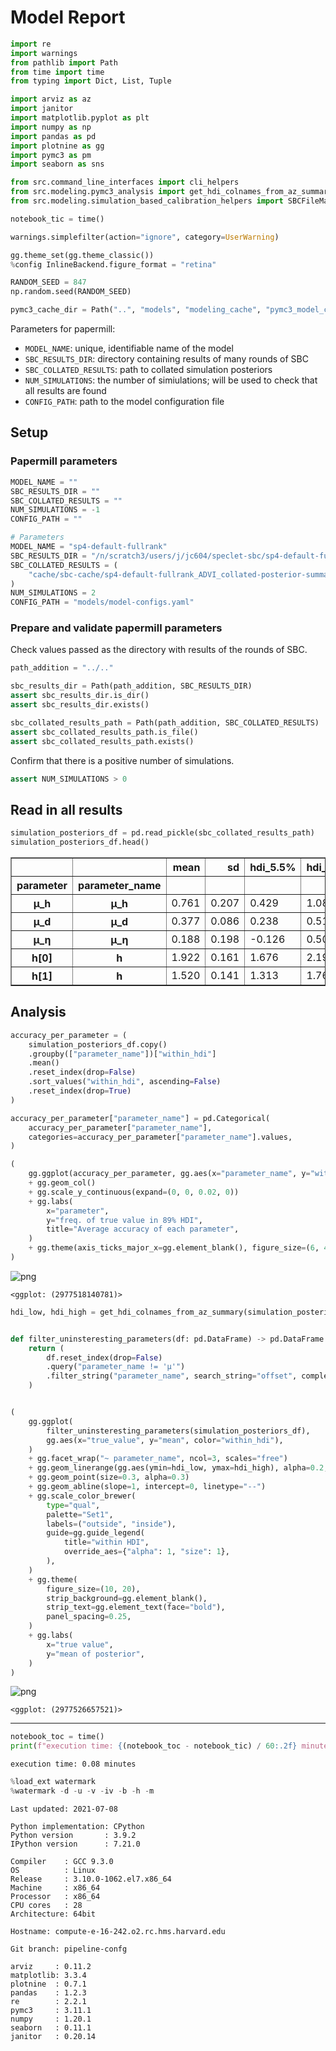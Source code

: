# Model Report

```python
import re
import warnings
from pathlib import Path
from time import time
from typing import Dict, List, Tuple

import arviz as az
import janitor
import matplotlib.pyplot as plt
import numpy as np
import pandas as pd
import plotnine as gg
import pymc3 as pm
import seaborn as sns

from src.command_line_interfaces import cli_helpers
from src.modeling.pymc3_analysis import get_hdi_colnames_from_az_summary
from src.modeling.simulation_based_calibration_helpers import SBCFileManager

notebook_tic = time()

warnings.simplefilter(action="ignore", category=UserWarning)

gg.theme_set(gg.theme_classic())
%config InlineBackend.figure_format = "retina"

RANDOM_SEED = 847
np.random.seed(RANDOM_SEED)

pymc3_cache_dir = Path("..", "models", "modeling_cache", "pymc3_model_cache")
```

Parameters for papermill:

- `MODEL_NAME`: unique, identifiable name of the model
- `SBC_RESULTS_DIR`: directory containing results of many rounds of SBC
- `SBC_COLLATED_RESULTS`: path to collated simulation posteriors
- `NUM_SIMULATIONS`: the number of simiulations; will be used to check that all results are found
- `CONFIG_PATH`: path to the model configuration file

## Setup

### Papermill parameters

```python
MODEL_NAME = ""
SBC_RESULTS_DIR = ""
SBC_COLLATED_RESULTS = ""
NUM_SIMULATIONS = -1
CONFIG_PATH = ""
```

```python
# Parameters
MODEL_NAME = "sp4-default-fullrank"
SBC_RESULTS_DIR = "/n/scratch3/users/j/jc604/speclet-sbc/sp4-default-fullrank_ADVI"
SBC_COLLATED_RESULTS = (
    "cache/sbc-cache/sp4-default-fullrank_ADVI_collated-posterior-summaries.pkl"
)
NUM_SIMULATIONS = 2
CONFIG_PATH = "models/model-configs.yaml"

```

### Prepare and validate papermill parameters

Check values passed as the directory with results of the rounds of SBC.

```python
path_addition = "../.."

sbc_results_dir = Path(path_addition, SBC_RESULTS_DIR)
assert sbc_results_dir.is_dir()
assert sbc_results_dir.exists()

sbc_collated_results_path = Path(path_addition, SBC_COLLATED_RESULTS)
assert sbc_collated_results_path.is_file()
assert sbc_collated_results_path.exists()
```

Confirm that there is a positive number of simulations.

```python
assert NUM_SIMULATIONS > 0
```

## Read in all results

```python
simulation_posteriors_df = pd.read_pickle(sbc_collated_results_path)
simulation_posteriors_df.head()
```

<div>
<style scoped>
    .dataframe tbody tr th:only-of-type {
        vertical-align: middle;
    }

    .dataframe tbody tr th {
        vertical-align: top;
    }

    .dataframe thead th {
        text-align: right;
    }
</style>
<table border="1" class="dataframe">
  <thead>
    <tr style="text-align: right;">
      <th></th>
      <th></th>
      <th>mean</th>
      <th>sd</th>
      <th>hdi_5.5%</th>
      <th>hdi_94.5%</th>
      <th>mcse_mean</th>
      <th>mcse_sd</th>
      <th>ess_bulk</th>
      <th>ess_tail</th>
      <th>r_hat</th>
      <th>true_value</th>
      <th>simulation_id</th>
      <th>within_hdi</th>
    </tr>
    <tr>
      <th>parameter</th>
      <th>parameter_name</th>
      <th></th>
      <th></th>
      <th></th>
      <th></th>
      <th></th>
      <th></th>
      <th></th>
      <th></th>
      <th></th>
      <th></th>
      <th></th>
      <th></th>
    </tr>
  </thead>
  <tbody>
    <tr>
      <th>μ_h</th>
      <th>μ_h</th>
      <td>0.761</td>
      <td>0.207</td>
      <td>0.429</td>
      <td>1.086</td>
      <td>0.007</td>
      <td>0.005</td>
      <td>850.0</td>
      <td>863.0</td>
      <td>NaN</td>
      <td>0.400157</td>
      <td>sim_id_0000</td>
      <td>False</td>
    </tr>
    <tr>
      <th>μ_d</th>
      <th>μ_d</th>
      <td>0.377</td>
      <td>0.086</td>
      <td>0.238</td>
      <td>0.512</td>
      <td>0.003</td>
      <td>0.002</td>
      <td>969.0</td>
      <td>937.0</td>
      <td>NaN</td>
      <td>1.532779</td>
      <td>sim_id_0000</td>
      <td>False</td>
    </tr>
    <tr>
      <th>μ_η</th>
      <th>μ_η</th>
      <td>0.188</td>
      <td>0.198</td>
      <td>-0.126</td>
      <td>0.502</td>
      <td>0.007</td>
      <td>0.005</td>
      <td>803.0</td>
      <td>932.0</td>
      <td>NaN</td>
      <td>0.352810</td>
      <td>sim_id_0000</td>
      <td>True</td>
    </tr>
    <tr>
      <th>h[0]</th>
      <th>h</th>
      <td>1.922</td>
      <td>0.161</td>
      <td>1.676</td>
      <td>2.191</td>
      <td>0.005</td>
      <td>0.004</td>
      <td>1021.0</td>
      <td>843.0</td>
      <td>NaN</td>
      <td>2.593405</td>
      <td>sim_id_0000</td>
      <td>False</td>
    </tr>
    <tr>
      <th>h[1]</th>
      <th>h</th>
      <td>1.520</td>
      <td>0.141</td>
      <td>1.313</td>
      <td>1.760</td>
      <td>0.005</td>
      <td>0.003</td>
      <td>980.0</td>
      <td>766.0</td>
      <td>NaN</td>
      <td>2.228007</td>
      <td>sim_id_0000</td>
      <td>False</td>
    </tr>
  </tbody>
</table>
</div>

## Analysis

```python
accuracy_per_parameter = (
    simulation_posteriors_df.copy()
    .groupby(["parameter_name"])["within_hdi"]
    .mean()
    .reset_index(drop=False)
    .sort_values("within_hdi", ascending=False)
    .reset_index(drop=True)
)

accuracy_per_parameter["parameter_name"] = pd.Categorical(
    accuracy_per_parameter["parameter_name"],
    categories=accuracy_per_parameter["parameter_name"].values,
)

(
    gg.ggplot(accuracy_per_parameter, gg.aes(x="parameter_name", y="within_hdi"))
    + gg.geom_col()
    + gg.scale_y_continuous(expand=(0, 0, 0.02, 0))
    + gg.labs(
        x="parameter",
        y="freq. of true value in 89% HDI",
        title="Average accuracy of each parameter",
    )
    + gg.theme(axis_ticks_major_x=gg.element_blank(), figure_size=(6, 4))
)
```

![png](sp4-default-fullrank_ADVI_sbc-results_files/sp4-default-fullrank_ADVI_sbc-results_15_0.png)

    <ggplot: (2977518140781)>

```python
hdi_low, hdi_high = get_hdi_colnames_from_az_summary(simulation_posteriors_df)


def filter_uninsteresting_parameters(df: pd.DataFrame) -> pd.DataFrame:
    return (
        df.reset_index(drop=False)
        .query("parameter_name != 'μ'")
        .filter_string("parameter_name", search_string="offset", complement=True)
    )


(
    gg.ggplot(
        filter_uninsteresting_parameters(simulation_posteriors_df),
        gg.aes(x="true_value", y="mean", color="within_hdi"),
    )
    + gg.facet_wrap("~ parameter_name", ncol=3, scales="free")
    + gg.geom_linerange(gg.aes(ymin=hdi_low, ymax=hdi_high), alpha=0.2, size=0.2)
    + gg.geom_point(size=0.3, alpha=0.3)
    + gg.geom_abline(slope=1, intercept=0, linetype="--")
    + gg.scale_color_brewer(
        type="qual",
        palette="Set1",
        labels=("outside", "inside"),
        guide=gg.guide_legend(
            title="within HDI",
            override_aes={"alpha": 1, "size": 1},
        ),
    )
    + gg.theme(
        figure_size=(10, 20),
        strip_background=gg.element_blank(),
        strip_text=gg.element_text(face="bold"),
        panel_spacing=0.25,
    )
    + gg.labs(
        x="true value",
        y="mean of posterior",
    )
)
```

![png](sp4-default-fullrank_ADVI_sbc-results_files/sp4-default-fullrank_ADVI_sbc-results_16_0.png)

    <ggplot: (2977526657521)>

---

```python
notebook_toc = time()
print(f"execution time: {(notebook_toc - notebook_tic) / 60:.2f} minutes")
```

    execution time: 0.08 minutes

```python
%load_ext watermark
%watermark -d -u -v -iv -b -h -m
```

    Last updated: 2021-07-08

    Python implementation: CPython
    Python version       : 3.9.2
    IPython version      : 7.21.0

    Compiler    : GCC 9.3.0
    OS          : Linux
    Release     : 3.10.0-1062.el7.x86_64
    Machine     : x86_64
    Processor   : x86_64
    CPU cores   : 28
    Architecture: 64bit

    Hostname: compute-e-16-242.o2.rc.hms.harvard.edu

    Git branch: pipeline-confg

    arviz     : 0.11.2
    matplotlib: 3.3.4
    plotnine  : 0.7.1
    pandas    : 1.2.3
    re        : 2.2.1
    pymc3     : 3.11.1
    numpy     : 1.20.1
    seaborn   : 0.11.1
    janitor   : 0.20.14
